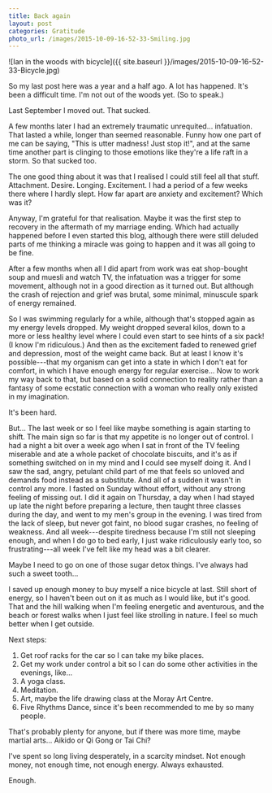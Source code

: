 ```yaml
---
title: Back again
layout: post
categories: Gratitude
photo_url: /images/2015-10-09-16-52-33-Smiling.jpg
---
```


![Ian in the woods with bicycle]({{ site.baseurl }}/images/2015-10-09-16-52-33-Bicycle.jpg)

So my last post here was a year and a half ago. A lot has happened. It's been a difficult time. I'm 
not out of the woods yet. (So to speak.)

Last September I moved out. That sucked.

A few months later I had an extremely traumatic unrequited... infatuation. That lasted a while,
longer than seemed reasonable. Funny how one part of me can be saying, "This is utter madness!
Just stop it!", and at the same time another part is clinging to those emotions like they're a
life raft in a storm. So that sucked too.

The one good thing about it was that I realised I could still feel all that stuff. Attachment.
Desire. Longing. Excitement. I had a period of a few weeks there where I hardly slept. How far
apart are anxiety and excitement? Which was it?

Anyway, I'm grateful for that realisation. Maybe it was the first step to recovery in the
aftermath of my marriage ending. Which had actually happened before I even started this blog,
although there were still deluded parts of me thinking a miracle was going to happen and it was
all going to be fine.

After a few months when all I did apart from work was eat shop-bought soup and muesli and watch TV,
the infatuation was a trigger for some movement, although not in a good direction as it turned out.
But although the crash of rejection and grief was brutal, some minimal, minuscule spark of energy
remained.

So I was swimming regularly for a while, although that's stopped again as my energy levels dropped.
My weight dropped several kilos, down to a more or less healthy level where I could even start to
see hints of a six pack! (I know I'm ridiculous.) And then as the excitement faded to renewed grief
and depression, most of the weight came back. But at least I know it's possible---that my
organism can get into a state in which I don't eat for comfort, in which I have enough energy for
regular exercise... Now to work my way back to that, but based on a solid connection to reality
rather than a fantasy of some ecstatic connection with a woman who really only existed in my
imagination.

It's been hard.

But... The last week or so I feel like maybe something is again starting to shift. The
main sign so far is that my appetite is no longer out of control. I had a night a bit over a week
ago when I sat in front of the TV feeling miserable and ate a whole packet of chocolate biscuits,
and it's as if something switched on in my mind and I could see myself doing it. And I saw the sad,
angry, petulant child part of me that feels so unloved and demands food instead as a substitute. And
all of a sudden it wasn't in control any more. I fasted on Sunday without effort, without any strong
feeling of missing out. I did it again on Thursday, a day when I had stayed up late the night before
preparing a lecture, then taught three classes during the day, and went to my men's group in the
evening. I was tired from the lack of sleep, but never got faint, no blood sugar crashes, no feeling
of weakness. And all week---despite tiredness because I'm still not sleeping enough, and when I do go
to bed early, I just wake ridiculously early too, so frustrating---all week I've felt like my head was
a bit clearer.

Maybe I need to go on one of those sugar detox things. I've always had such a sweet tooth...

I saved up enough money to buy myself a nice bicycle at last. Still short of energy, so I haven't been
out on it as much as I would like, but it's good. That and the hill walking when I'm feeling energetic
and aventurous, and the beach or forest walks when I just feel like strolling in nature. I feel so 
much better when I get outside.

Next steps:
1. Get roof racks for the car so I can take my bike places.
2. Get my work under control a bit so I can do some other activities in the evenings, like...
3. A yoga class.
4. Meditation.
5. Art, maybe the life drawing class at the Moray Art Centre.
6. Five Rhythms Dance, since it's been recommended to me by so many people.

That's probably plenty for anyone, but if there was more time, maybe martial arts... Aikido or Qi Gong
or Tai Chi?

I've spent so long living desperately, in a scarcity mindset. Not enough money, not enough time, not
enough energy. Always exhausted.

Enough.
